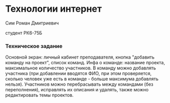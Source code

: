 # Технологии интернет

Сим Роман Дмитриевич

студент РК6-75Б

### Техническое задание

Основной экран: личный кабинет преподавателя, кнопка "добавить команду на проект", список команд. Инфа о команде: название проекта, максимальное количество участников. В команду можно добавлять участника (при добавлении вводятся ФИО, при этом проверяется, сколько человек уже есть в команде - больше максимума добавлять нельзя). Участников можно перебрасывать между командами (без переполнения), исправлять их описания и удалять, также можно редактировать темы проектов.
